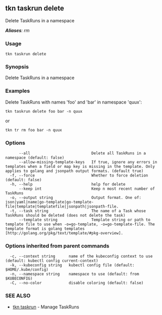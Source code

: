 ## tkn taskrun delete

Delete TaskRuns in a namespace

***Aliases**: rm*

### Usage

```
tkn taskrun delete
```

### Synopsis

Delete TaskRuns in a namespace

### Examples

Delete TaskRuns with names 'foo' and 'bar' in namespace 'quux':

    tkn taskrun delete foo bar -n quux

or

    tkn tr rm foo bar -n quux


### Options

```
      --all                           Delete all TaskRuns in a namespace (default: false)
      --allow-missing-template-keys   If true, ignore any errors in templates when a field or map key is missing in the template. Only applies to golang and jsonpath output formats. (default true)
  -f, --force                         Whether to force deletion (default: false)
  -h, --help                          help for delete
      --keep int                      Keep n most recent number of TaskRuns
  -o, --output string                 Output format. One of: json|yaml|name|go-template|go-template-file|template|templatefile|jsonpath|jsonpath-file.
  -t, --task string                   The name of a Task whose TaskRuns should be deleted (does not delete the task)
      --template string               Template string or path to template file to use when -o=go-template, -o=go-template-file. The template format is golang templates [http://golang.org/pkg/text/template/#pkg-overview].
```

### Options inherited from parent commands

```
  -c, --context string      name of the kubeconfig context to use (default: kubectl config current-context)
  -k, --kubeconfig string   kubectl config file (default: $HOME/.kube/config)
  -n, --namespace string    namespace to use (default: from $KUBECONFIG)
  -C, --no-color            disable coloring (default: false)
```

### SEE ALSO

* [tkn taskrun](tkn_taskrun.md)	 - Manage TaskRuns

